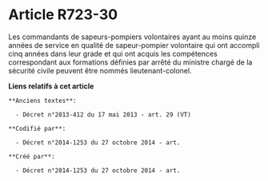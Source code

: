 # Article R723-30

Les commandants de sapeurs-pompiers volontaires ayant au moins quinze années de service en qualité de sapeur-pompier
volontaire qui ont accompli cinq années dans leur grade et qui ont acquis les compétences correspondant aux formations
définies par arrêté du ministre chargé de la sécurité civile peuvent être nommés lieutenant-colonel.

**Liens relatifs à cet article**

	**Anciens textes**:

	  - Décret n°2013-412 du 17 mai 2013 - art. 29 (VT)

	**Codifié par**:

	  - Décret n°2014-1253 du 27 octobre 2014 - art.

	**Créé par**:

	  - Décret n°2014-1253 du 27 octobre 2014 - art.
